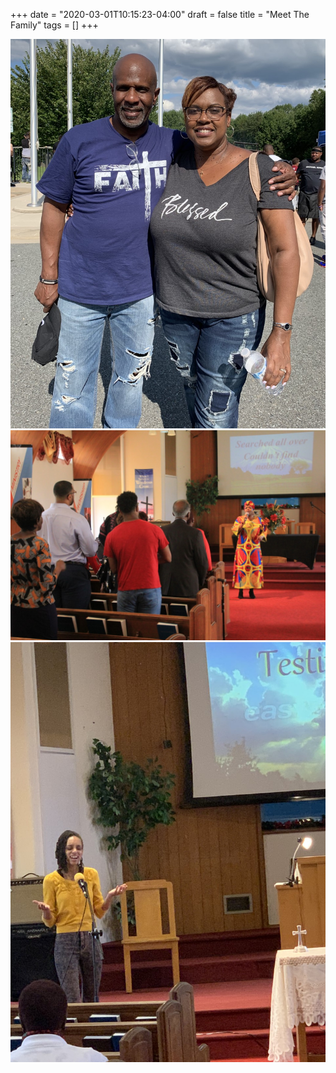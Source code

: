 +++
date = "2020-03-01T10:15:23-04:00"
draft = false
title = "Meet The Family"
tags = []
+++


![](Tim%20%26%20Kim.jpg "Pastors Tim and Kim")
![](Worship%203.jpg "Logo Title Text 1")
![](Worship.jpg "Logo Title Text 1")

